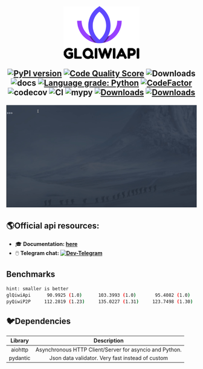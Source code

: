 <h2 align="center">
<img src="https://github.com/GLEF1X/glQiwiApi/blob/dev-2.x/docs/_static/logo.png?raw=true" width="200"></img>


[![PyPI version](https://img.shields.io/pypi/v/glQiwiApi.svg)](https://pypi.org/project/glQiwiApi/) [![Code Quality Score](https://api.codiga.io/project/20780/score/svg)](https://frontend.code-inspector.com/public/project/20780/glQiwiApi/dashboard) ![Downloads](https://img.shields.io/pypi/dm/glQiwiApi) ![docs](https://readthedocs.org/projects/pip/badge/?version=latest)
[![Language grade: Python](https://img.shields.io/lgtm/grade/python/g/GLEF1X/glQiwiApi.svg?logo=lgtm&logoWidth=18)](https://lgtm.com/projects/g/GLEF1X/glQiwiApi/context:python) [![CodeFactor](https://www.codefactor.io/repository/github/glef1x/glqiwiapi/badge)](https://www.codefactor.io/repository/github/glef1x/glqiwiapi)
![codecov](https://codecov.io/gh/GLEF1X/glQiwiApi/branch/dev-2.x/graph/badge.svg?token=OD538HKV15)
![CI](https://github.com/GLEF1X/glQiwiApi/actions/workflows/tests.yml/badge.svg) ![mypy](https://img.shields.io/badge/%20type_checker-mypy-%231674b1?style=flat) [![Downloads](https://pepy.tech/badge/glqiwiapi/month)](https://pepy.tech/project/glqiwiapi) [![Downloads](https://pepy.tech/badge/glqiwiapi)](https://pepy.tech/project/glqiwiapi)

<img src="https://github.com/GLEF1X/glQiwiApi/blob/dev-2.x/docs/static/demo.gif"/>
</h2>

## 🌎Official api resources:

* 🎓 __Documentation: [here](https://glqiwiapi.readthedocs.io/en/latest/)__
* 🖱️ __Telegram chat: [![Dev-Telegram](https://img.shields.io/badge/Telegram-blue.svg?style=flat-square&logo=telegram)](https://t.me/glQiwiAPIOfficial)__

## Benchmarks

```bash
hint: smaller is better
glQiwiApi      90.9925 (1.0)      103.3993 (1.0)       95.4082 (1.0)      5.3941 (1.0)       92.4023 (1.0)       8.2798 (1.0)
pyQiwiP2P     112.2819 (1.23)     135.0227 (1.31)     123.7498 (1.30)     9.9919 (1.85)     127.5926 (1.38)     17.2723 (2.09)
```

## 🐦Dependencies

| Library |                       Description                       |
|:-------:|:-------------------------------------------------------:|
|aiohttp  | Asynchronous HTTP Client/Server for asyncio and Python. |
|pydantic |    Json data validator. Very fast instead of custom     |
